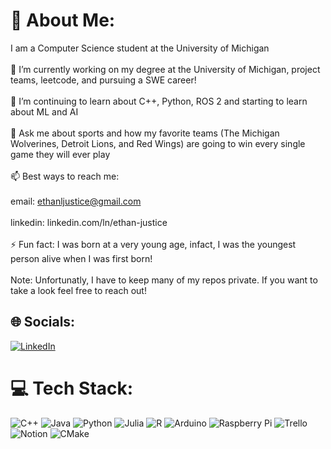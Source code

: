 # 💫 About Me:
I am a Computer Science student at the University of Michigan<br><br>🔭 I’m currently working on my degree at the University of Michigan, project teams, leetcode, and pursuing a SWE career!<br><br>🌱 I’m continuing to learn about C++, Python, ROS 2 and starting to learn about ML and AI<br><br>💬 Ask me about sports and how my favorite teams (The Michigan Wolverines, Detroit Lions, and Red Wings) are going to win every single game they will ever play<br><br>📫 Best ways to reach me:<br><br>email: ethanljustice@gmail.com<br><br>linkedin: linkedin.com/ln/ethan-justice<br><br>⚡ Fun fact: I was born at a very young age, infact, I was the youngest person alive when I was first born!<br><br>Note: Unfortunatly, I have to keep many of my repos private. If you want to take a look feel free to reach out!


## 🌐 Socials:
[![LinkedIn](https://img.shields.io/badge/LinkedIn-%230077B5.svg?logo=linkedin&logoColor=white)](https://linkedin.com/in/ethan-justice) 

# 💻 Tech Stack:
![C++](https://img.shields.io/badge/c++-%2300599C.svg?style=for-the-badge&logo=c%2B%2B&logoColor=white) ![Java](https://img.shields.io/badge/java-%23ED8B00.svg?style=for-the-badge&logo=openjdk&logoColor=white) ![Python](https://img.shields.io/badge/python-3670A0?style=for-the-badge&logo=python&logoColor=ffdd54) ![Julia](https://img.shields.io/badge/-Julia-9558B2?style=for-the-badge&logo=julia&logoColor=white) ![R](https://img.shields.io/badge/r-%23276DC3.svg?style=for-the-badge&logo=r&logoColor=white) ![Arduino](https://img.shields.io/badge/-Arduino-00979D?style=for-the-badge&logo=Arduino&logoColor=white) ![Raspberry Pi](https://img.shields.io/badge/-RaspberryPi-C51A4A?style=for-the-badge&logo=Raspberry-Pi) ![Trello](https://img.shields.io/badge/Trello-%23026AA7.svg?style=for-the-badge&logo=Trello&logoColor=white) ![Notion](https://img.shields.io/badge/Notion-%23000000.svg?style=for-the-badge&logo=notion&logoColor=white) ![CMake](https://img.shields.io/badge/CMake-%23008FBA.svg?style=for-the-badge&logo=cmake&logoColor=white)

<!-- Proudly created with GPRM ( https://gprm.itsvg.in ) -->
